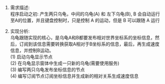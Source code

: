 1. 需求描述:  
   程序启动之初: 产生两只乌龟，中间的乌龟(A) 和 左下乌龟(B), B 会自动运行至A的位置，并且键盘控制时，只是控制 A 的运动，但是 B 可以跟随 A 运行  

2. 实现分析:  
   乌龟跟随实现的核心，是乌龟A和B都要发布相对世界坐标系的坐标信息，然后，订阅到该信息需要转换获取A相对于B坐标系的信息，最后，再生成速度信息，并控制B运动。  
   (1) 启动乌龟显示节点  
   (2) 在乌龟显示窗体中生成一只新的乌龟(需要使用服务)  
   (3) 编写两只乌龟发布坐标信息的节点  
   (4) 编写订阅节点订阅坐标信息并生成新的相对关系生成速度信息